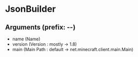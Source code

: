 # JsonBuilder
## Arguments (prefix: --)
- name (Name)
- version (Version : mostly -> 1.8)
- main (Main Path : default -> net.minecraft.client.main.Main)
